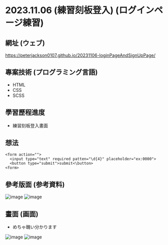# 2023.11.06 (練習刻板登入) (ログインページ練習)

## 網址 (ウェブ)
https://peterjackson0107.github.io/20231106-loginPageAndSignUpPage/

## 專案技術 (プログラミング言語)
- HTML
- CSS
- SCSS

## 學習歷程進度

* 練習刻板登入畫面

## 想法
```
<form action="">
  <input type="text" required patten="\d{4}" placeholder="ex:0000">
  <button type="submit">submit<\button>
<form>
```

## 參考版面 (参考資料)
![image](https://github.com/peterjackson0107/20231106-loginPagePractice/assets/151004314/dfb83c67-27c0-4896-9563-d6331961e802)
![image](https://github.com/peterjackson0107/20231106-loginPagePractice/assets/151004314/21b44d92-2ece-4b39-95c9-c92d2ed7a44f)

## 畫面 (画面)
* めちゃ醜い分かります

![image](https://github.com/peterjackson0107/20231106-loginPagePractice/assets/151004314/77d413f5-c13c-4266-940e-09be1e724088)
![image](https://github.com/peterjackson0107/20231106-loginPagePractice/assets/151004314/c9e5738b-eb33-424b-ac9a-a236a6c20f24)
